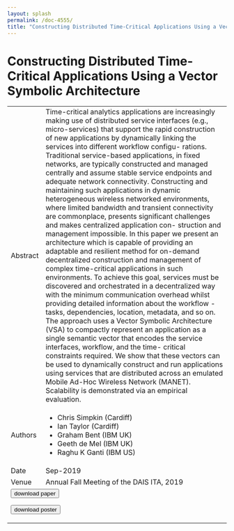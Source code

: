 ```yaml
---
layout: splash
permalink: /doc-4555/
title: "Constructing Distributed Time-Critical Applications Using a Vector Symbolic Architecture"
---
```


# Constructing Distributed Time-Critical Applications Using a Vector Symbolic Architecture

<table>
    <tbody>
    <tr>
        <td>Abstract</td>
        <td>Time-critical analytics applications are increasingly making use of distributed service interfaces (e.g., micro-services) that support the rapid construction of new applications by dynamically linking the services into different workflow configu- rations. Traditional service-based applications, in fixed networks, are typically constructed and managed centrally and assume stable service endpoints and adequate network connectivity. Constructing and maintaining such applications in dynamic heterogeneous wireless networked environments, where limited bandwidth and transient connectivity are commonplace, presents significant challenges and makes centralized application con- struction and management impossible. In this paper we present an architecture which is capable of providing an adaptable and resilient method for on-demand decentralized construction and management of complex time-critical applications in such environments. To achieve this goal, services must be discovered and orchestrated in a decentralized way with the minimum communication overhead whilst providing detailed information about the workflow - tasks, dependencies, location, metadata, and so on. The approach uses a Vector Symbolic Architecture (VSA) to compactly represent an application as a single semantic vector that encodes the service interfaces, workflow, and the time- critical constraints required. We show that these vectors can be used to dynamically construct and run applications using services that are distributed across an emulated Mobile Ad-Hoc Wireless Network (MANET). Scalability is demonstrated via an empirical evaluation.</td>
    </tr>
    <tr>
        <td>Authors</td>
        <td>
            <ul>
                <li>Chris Simpkin (Cardiff)</li>
                <li>Ian Taylor (Cardiff)</li>
                <li>Graham Bent (IBM UK)</li>
                <li>Geeth de Mel (IBM UK)</li>
                <li>Raghu K Ganti (IBM US)</li>
            </ul>
        </td>
    </tr>
    <tr>
        <td>Date</td>
        <td>Sep-2019</td>
    </tr>
    <tr>
        <td>Venue</td>
        <td>Annual Fall Meeting of the DAIS ITA, 2019</td>
    </tr>
        <tr>
            <td colspan="2">
                <form method="get" action="https://ibm.box.com/v/doc-4555-paper">
                    <button type="submit">download paper</button>
                </form>
                <form method="get" action="https://ibm.box.com/v/doc-4555-poster">
                    <button type="submit">download poster</button>
                </form>
            </td>
        </tr>
    </tbody>
</table>
